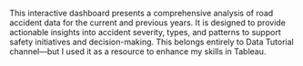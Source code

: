 This interactive dashboard presents a comprehensive analysis of road accident data for the current and previous years. It is designed to provide actionable insights into accident severity, types, and patterns to support safety initiatives and decision-making.
This belongs entirely to Data Tutorial channel—but I used it as a resource to enhance my skills in Tableau.
